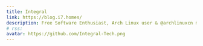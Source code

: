 ```yaml
---
title: Integral
link: https://blog.i7.homes/
description: Free Software Enthusiast, Arch Linux user & @archlinuxcn maintainer
# rss:
avatar: https://github.com/Integral-Tech.png
---
```


